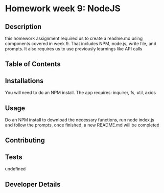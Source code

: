 
# Homework week 9: NodeJS

## Description

this homework assignment required us to create a readme.md using components covered in week 9. That includes NPM, node.js, write file, and prompts. It also requires us to use previously learnings like API calls

## Table of Contents


## Installations

You will need to do an NPM install. The app requires: inquirer, fs, util, axios

## Usage

Do an NPM install to download the necessary functions, run node index.js and follow the prompts, once finished, a new README.md will be completed

## Contributing



## Tests

undefined

## Developer Details
